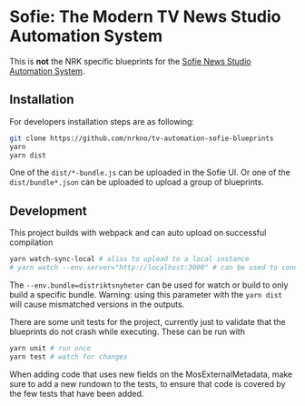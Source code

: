 # Sofie: The Modern TV News Studio Automation System

This is **not** the NRK specific blueprints for the [Sofie News Studio Automation System](https://github.com/nrkno/Sofie-TV-automation/).

## Installation

For developers installation steps are as following:

```sh
git clone https://github.com/nrkno/tv-automation-sofie-blueprints
yarn
yarn dist
```

One of the `dist/*-bundle.js` can be uploaded in the Sofie UI. Or one of the `dist/bundle*.json` can be uploaded to upload a group of blueprints.

## Development

This project builds with webpack and can auto upload on successful compilation

```sh
yarn watch-sync-local # alias to upload to a local instance
# yarn watch --env.server="http://localhost:3000" # can be used to connect to upload to a remote sofie instance
```

The `--env.bundle=distriktsnyheter` can be used for watch or build to only build a specific bundle. Warning: using this parameter with the `yarn dist` will cause mismatched versions in the outputs.

There are some unit tests for the project, currently just to validate that the blueprints do not crash while executing.
These can be run with

```sh
yarn unit # run once
yarn test # watch for changes
```

When adding code that uses new fields on the MosExternalMetadata, make sure to add a new rundown to the tests, to ensure that code is covered by the few tests that have been added.
